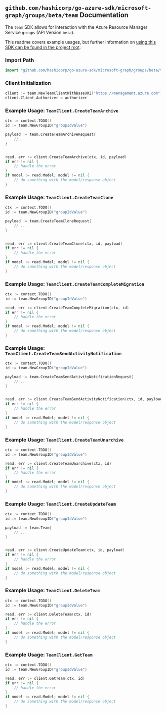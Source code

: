 
## `github.com/hashicorp/go-azure-sdk/microsoft-graph/groups/beta/team` Documentation

The `team` SDK allows for interaction with the Azure Resource Manager Service `groups` (API Version `beta`).

This readme covers example usages, but further information on [using this SDK can be found in the project root](https://github.com/hashicorp/go-azure-sdk/tree/main/docs).

### Import Path

```go
import "github.com/hashicorp/go-azure-sdk/microsoft-graph/groups/beta/team"
```


### Client Initialization

```go
client := team.NewTeamClientWithBaseURI("https://management.azure.com")
client.Client.Authorizer = authorizer
```


### Example Usage: `TeamClient.CreateTeamArchive`

```go
ctx := context.TODO()
id := team.NewGroupID("groupIdValue")

payload := team.CreateTeamArchiveRequest{
	// ...
}


read, err := client.CreateTeamArchive(ctx, id, payload)
if err != nil {
	// handle the error
}
if model := read.Model; model != nil {
	// do something with the model/response object
}
```


### Example Usage: `TeamClient.CreateTeamClone`

```go
ctx := context.TODO()
id := team.NewGroupID("groupIdValue")

payload := team.CreateTeamCloneRequest{
	// ...
}


read, err := client.CreateTeamClone(ctx, id, payload)
if err != nil {
	// handle the error
}
if model := read.Model; model != nil {
	// do something with the model/response object
}
```


### Example Usage: `TeamClient.CreateTeamCompleteMigration`

```go
ctx := context.TODO()
id := team.NewGroupID("groupIdValue")

read, err := client.CreateTeamCompleteMigration(ctx, id)
if err != nil {
	// handle the error
}
if model := read.Model; model != nil {
	// do something with the model/response object
}
```


### Example Usage: `TeamClient.CreateTeamSendActivityNotification`

```go
ctx := context.TODO()
id := team.NewGroupID("groupIdValue")

payload := team.CreateTeamSendActivityNotificationRequest{
	// ...
}


read, err := client.CreateTeamSendActivityNotification(ctx, id, payload)
if err != nil {
	// handle the error
}
if model := read.Model; model != nil {
	// do something with the model/response object
}
```


### Example Usage: `TeamClient.CreateTeamUnarchive`

```go
ctx := context.TODO()
id := team.NewGroupID("groupIdValue")

read, err := client.CreateTeamUnarchive(ctx, id)
if err != nil {
	// handle the error
}
if model := read.Model; model != nil {
	// do something with the model/response object
}
```


### Example Usage: `TeamClient.CreateUpdateTeam`

```go
ctx := context.TODO()
id := team.NewGroupID("groupIdValue")

payload := team.Team{
	// ...
}


read, err := client.CreateUpdateTeam(ctx, id, payload)
if err != nil {
	// handle the error
}
if model := read.Model; model != nil {
	// do something with the model/response object
}
```


### Example Usage: `TeamClient.DeleteTeam`

```go
ctx := context.TODO()
id := team.NewGroupID("groupIdValue")

read, err := client.DeleteTeam(ctx, id)
if err != nil {
	// handle the error
}
if model := read.Model; model != nil {
	// do something with the model/response object
}
```


### Example Usage: `TeamClient.GetTeam`

```go
ctx := context.TODO()
id := team.NewGroupID("groupIdValue")

read, err := client.GetTeam(ctx, id)
if err != nil {
	// handle the error
}
if model := read.Model; model != nil {
	// do something with the model/response object
}
```
